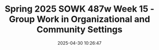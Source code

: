---
layout: single_presentation
name: spring-2025-sowk-487w-week-15-group-work-in-organizational-and-community-settings.md
title: "Spring 2025 SOWK 487w Week 15 - Group Work in Organizational and Community Settings"
date:  2025-04-30 10:26:47
presentation_id: 1yAf4k
permalink: /1yAf4k/
redirect_from:
  - /presentations/1yAf4k/spring-2025-sowk-487w-week-15-group-work-in-organizational-and-community-settings
slides: 
  - slide_name: deck-1yAf4k-large-0.jpeg
    slide_alt: "The image features a green building icon with windows, next to bold text reading 'Group Work in Organizational and Community Settings.' It is part of a presentation by Dr. Jacob Campbell, LICSW at Heritage University for Spring 2025 SOWK 487."
  - slide_name: deck-1yAf4k-large-1.jpeg
    slide_alt: "**Object**: Slide  **Action**: Presenting course content  **Context**: Titled 'Plan for Week 15,' includes two sections: Agenda and Learning Objectives.  **Text**:  - **Agenda**: Prioritizing your values activity, Conceptual Framework for CBPR groups, Ethical Dilemmas in Macro Social Work Practice, Working in teams and multidisciplinary settings, Energizer activity.  - **Learning Objectives**: Explaining Community-Based Participatory Research Partnership, discussing ethical responses, and effective interdisciplinary team processes.   **Additional Info**: Jacob Campbell, Ph.D., LICSW, Heritage University. SOWK 487w, Spring 2025."
  - slide_name: deck-1yAf4k-large-2.jpeg
    slide_alt: "The image features a green sign with 'PRIORITIZE' and an upward arrow. Accompanying text reads: 'Prioritize Your Values - Put First Things First,' listing values like Acceptance, Family, Friends, Love, and Respect."
  - slide_name: deck-1yAf4k-large-3.jpeg
    slide_alt: "Diagram illustrates a 'Conceptual Framework for Assessing Group Dynamics,' with icons and labels showing structural characteristics, interventions, measures of effectiveness, and environmental characteristics within partnership contexts. Text: 'Conceptual Framework for Assessing Group Dynamics as an Aspect of the Effectiveness of the CBPR Partnership Process.'"
  - slide_name: deck-1yAf4k-large-4.jpeg
    slide_alt: "Icons and text describe environmental characteristics, highlighting collaboration, community response, geographic diversity, social determinants, and challenges. Colorful icons depict cloud, network, bridge, ribbon, and chart. Text includes 'SOWK 487w, Spring 2025' and author attribution."
  - slide_name: deck-1yAf4k-large-5.jpeg
    slide_alt: "Slide with colorful icons above the text 'Structural Characteristics,' listing 'Membership,' 'Complexity,' 'Formalization' in rounded rectangles. Bottom includes 'Jacob Campbell, Ph.D., LICSW, Heritage University.'"
  - slide_name: deck-1yAf4k-large-6.jpeg
    slide_alt: "The slide outlines 'Group Dynamics Characteristics of Effective Partnerships' with bullet points emphasizing shared leadership, open communication, conflict resolution, decision-making, and mutual trust. Icons are above the text for visual emphasis."
  - slide_name: deck-1yAf4k-large-7.jpeg
    slide_alt: "The slide features bold text 'Partnership Programs and Interventions' against a red background, with icons above. Includes 'Group Dynamics Characteristics of Effective Partnerships' header. Presented by Jacob Campbell, Heritage University."
  - slide_name: deck-1yAf4k-large-8.jpeg
    slide_alt: "Slide titled 'Intermediate Measure of Partnership Effectiveness' lists factors like perceived effectiveness, membership involvement, shared ownership, future expectations, and synergy. Icons are atop the text. Presented by Jacob Campbell, Heritage University."
  - slide_name: deck-1yAf4k-large-9.jpeg
    slide_alt: "**Slide Description**: The slide features the title 'Output Measures of Partnership Effectiveness' in blue and purple against a black background. Colorful icons are above the title. Bullet points state:- Achievement of program and policy objectives (e.g., collaborative problem solving, quality of life, health)- Institutionalization of programs and/or partnerships**Additional Text**: 'Jacob Campbell, Ph.D., LICSW, Heritage University' on bottom left. 'Schulz et al., 2017' and 'SOWK 487w Spring 2025' on bottom right."
  - slide_name: deck-1yAf4k-large-10.jpeg
    slide_alt: "Scales sit on a wooden desk in a lecture room. Rows of empty seats fill the background. Text reads: 'Ethical Dilemmas in Macro Social Work Practice.'"
  - slide_name: deck-1yAf4k-large-11.jpeg
    slide_alt: "The image presents three overlapping colored circles under 'Disciplinary Perspectives: A Type of Progression.' It describes multidisciplinary, interdisciplinary, and transdisciplinary approaches, detailing their differences in boundary interaction and integration levels."
  - slide_name: deck-1yAf4k-large-12.jpeg
    slide_alt: "A group of people sit and stand in discussion inside an art gallery. Text: 'Local Examples of multidisciplinary or interdisciplinary groups.' Artworks are displayed on the walls."
  - slide_name: deck-1yAf4k-large-13.jpeg
    slide_alt: "Title: 'Definition of a Team'Action: Lists characteristics of a teamContext: Found on a presentation slide with a dark background.Text: - Different Disciplines- Common Purpose- Professional Perspectives- Client and Family Integration- Active Communication- Expertise-Based Roles- CollaborationAttribution includes a name, a title, an institution, course code, and a date."
  - slide_name: deck-1yAf4k-large-14.jpeg
    slide_alt: "Slide text lists characteristics of a good team: good communication, respecting roles, appropriate skill mix, quality outcomes, and appropriate processes. Context includes presentation details at bottom from Heritage University."
  - slide_name: deck-1yAf4k-large-15.jpeg
    slide_alt: "Slide titled 'Characteristics of a 'good team'' lists qualities: clear vision, flexibility, leadership and management, team culture, training, and development opportunities. Cited source: Nancarrow et al., 2013. Presented by Jacob Campbell, Ph.D., LCSW."
  - slide_name: deck-1yAf4k-large-16.jpeg
    slide_alt: "Slide lists 'Characteristics of a 'good team'' with three bullets: 'External image of the service,' 'Personal attributes,' and 'Individual rewards and opportunity.' Credits in the corners cite Jacob Campbell and Nancarrow et al., 2013."
  - slide_name: deck-1yAf4k-large-17.jpeg
    slide_alt: "A cartoon ninja stands against a dark gradient background. The text 'Ninja' is prominently displayed in colorful letters. Additional text includes 'Jacob Campbell, Ph.D., LICSW, Heritage University' and 'SOWK 487w Spring 2023.'"
presentation_description_md: >
  In%20week%2015,%20we%20are%20shifting%20our%20focus%20from%20treatment%20to%20task%20groups.%20The%20readings%20this%20week%20focus%20on%20interdisciplinary%20group%20work.%20Bronstein%20(2003)%20helps%20us%20look%20into%20interdisciplinary%20teamwork%20and%20the%20skills%20and%20processes%20necessary%20to%20implement%20it%20successfully.%20Nancarrow%20et%20al.%20(2013)%20look%20at%20the%20productive%20aspects%20of%20a%20team.%20During%20class,%20we%20will%20do%20an%20activity%20about%20organizing%20our%20priorities%20and%20ethics,%20and%20a%20lecture%20on%20the%20learning%20content%20for%20the%20week.%0A%0AThe%20agenda%20includes:%0A%0A-%20Prioritizing%20your%20values%20activity%0A-%20Conceptual%20Framework%20for%20CBPR%20groups%0A-%20Ethical%20Dilemmas%20in%20Macro%20Social%20Work%20Practice%0A-%20Working%20in%20teams%20and%20multidisciplinary%20settings%0A-%20Energizer%20activity%0A%0AThe%20learning%20objectives%20for%20this%20week%20include:%0A%0A-%20Be%20able%20to%20explain%20what%20a%20Community-Based%20Participatory%20Research%20Partnership%20is%20and%20some%20of%20the%20criteria%20for%20how%20we%20would%20measure%20the%20effectiveness%0A-%20Demonstrate%20and%20discuss%20ethical%20responses%20in%20a%20community%20practice%20setting%0A-%20Describe%20what%20makes%20for%20effective%20interdisciplinary%20team%20processes
downloadable_slides: deck-1yAf4k.pdf
slides_count: 18
header:
  teaser: deck-1yAf4k-thumb-0.jpeg
presentation_video: 
location: "Heritage University"
tags:
  - Heritage University
  - BASW Program
  - SOWK 487w
---